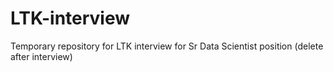 # LTK-interview
Temporary repository for LTK interview for Sr Data Scientist position (delete after interview)
